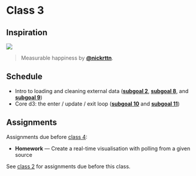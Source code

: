 # Class 3

## Inspiration

[![][inspiration-cover]][inspiration-link]

> Measurable happiness by [**@nickrttn**][inspiration-author].

## Schedule

*   Intro to loading and cleaning external data
    ([**subgoal 2**][s2], [**subgoal 8**][s8], and [**subgoal 9**][s9])
*   Core d3: the enter / update / exit loop
    ([**subgoal 10**][s10] and [**subgoal 11**][s11])

## Assignments

Assignments due before [class 4][c4]:

*   **Homework** — Create a real-time visualisation with polling from a given
    source

See [class 2][c2] for assignments due before this class.

[inspiration-cover]: images/meetbaar-geluk.jpg

[inspiration-link]: https://nickrttn.github.io/Frontend-3/

[inspiration-author]: https://github.com/nickrttn

[c2]: class-2.md#assignments

[c4]: class-4.md

[s2]: https://github.com/cmda-fe3/course-17-18#subgoal-2

[s8]: https://github.com/cmda-fe3/course-17-18#subgoal-8

[s9]: https://github.com/cmda-fe3/course-17-18#subgoal-9

[s10]: https://github.com/cmda-fe3/course-17-18#subgoal-10

[s11]: https://github.com/cmda-fe3/course-17-18#subgoal-11
